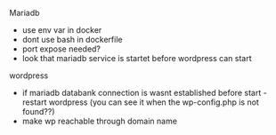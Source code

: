 Mariadb
- use env var in docker
- dont use bash in dockerfile
- port expose needed?
- look that mariadb service is startet before wordpress can start

wordpress
- if mariadb databank connection is wasnt established before start - restart wordpress (you can see it when the wp-config.php is not found??)
- make wp reachable through domain name